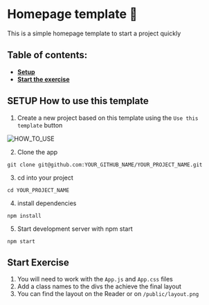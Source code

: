 # Homepage template 🎨

This is a simple homepage template to start a project quickly

## Table of contents:

- **[Setup](#setup-how-to-use-this-template)**
- **[Start the exercise](#start-exercise)**

## SETUP How to use this template

1. Create a new project based on this template using the `Use this template` button

![HOW_TO_USE](https://user-images.githubusercontent.com/20372832/77003323-70966180-695d-11ea-8abe-b362d57135f3.gif)

2. Clone the app

```
git clone git@github.com:YOUR_GITHUB_NAME/YOUR_PROJECT_NAME.git
```

3. cd into your project

```
cd YOUR_PROJECT_NAME
```

4. install dependencies

```
npm install
```

5. Start development server with npm start

```
npm start
```

## Start Exercise

1. You will need to work with the `App.js` and `App.css` files
2. Add a class names to the divs the achieve the final layout
3. You can find the layout on the Reader or on `/public/layout.png`